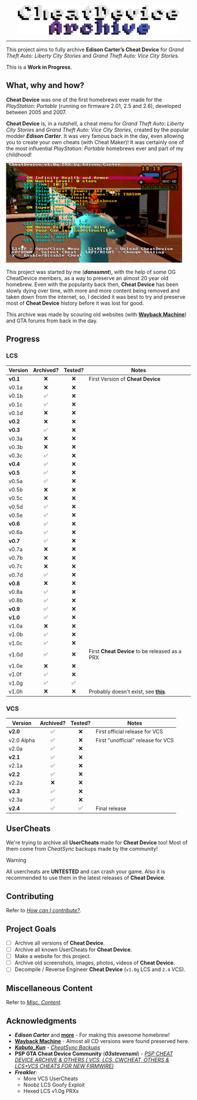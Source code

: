 <p align="center">
  <img src="./Pictures/Cheat Device Archive Logo.webp" alt="Cheat Device Archive Logo" width="440" height="80"></img>
</p>

---

This project aims to fully archive **Edison Carter’s Cheat Device** for _Grand Theft Auto: Liberty City Stories_ and _Grand Theft Auto: Vice City Stories_.

This is a **Work in Progress**.

## What, why and how?
**Cheat Device** was one of the first homebrews ever made for the _PlayStation: Portable_ (running on firmware 2.01, 2.5 and 2.6), developed between 2005 and 2007. 

**Cheat Device** is, in a nutshell, a cheat menu for _Grand Theft Auto: Liberty City Stories_ and _Grand Theft Auto: Vice City Stories_, created by the popular modder _**Edison Carter**_. 
It was very famous back in the day, even allowing you to create your own cheats (with Cheat Maker)! It was certainly one of the most influential _PlayStation: Portable_ homebrews ever and part of my childhood!

<img src="./Pictures/LCS VCS EC Cheat Device.jpg" alt="Cheat Device LCS VCS" width="480" height="272"></img>

This project was started by me (_**danssmnt**_), with the help of some OG CheatDevice members, as a way to preserve an almost 20 year old homebrew. 
Even with the popularity back then, **Cheat Device** has been slowly dying over time, with more and more content being removed and taken down from the internet, so, I decided it was best to try and preserve most of **Cheat Device** history before it was lost for good.

This archive was made by scouring old websites (with **[Wayback Machine](https://web.archive.org/)**) and GTA forums from back in the day.

## Progress
### LCS
|    Version    |          Archived?        |          Tested?          |             Notes             |
|---------------|:-------------------------:|:-------------------------:|-------------------------------|
| **v0.1**          | :x:                       | :x:                       | First Version of **Cheat Device** |
| v0.1a         | :x:                       | :x:                       ||
| v0.1b         | :white_check_mark:        | :x:                       ||
| v0.1c         | :white_check_mark:        | :x:                       ||
| v0.1d         | :x:                       | :x:                       ||
| **v0.2**      | :x:                       | :x:                       ||
| **v0.3**      | :white_check_mark:        | :x:                       ||
| v0.3a         | :x:                       | :x:                       ||
| v0.3b         | :x:                       | :x:                       ||
| v0.3c         | :white_check_mark:        | :x:                       ||
| **v0.4**      | :white_check_mark:        | :x:                       ||
| **v0.5**      | :white_check_mark:        | :x:                       ||
| v0.5a         | :white_check_mark:        | :x:                       ||
| v0.5b         | :x:                       | :x:                       ||
| v0.5c         | :x:                       | :x:                       ||
| v0.5d         | :white_check_mark:        | :x:                       ||
| v0.5e         | :white_check_mark:        | :x:                       ||
| **v0.6**      | :white_check_mark:        | :x:                       ||
| v0.6a         | :white_check_mark:        | :x:                       ||
| **v0.7**      | :white_check_mark:        | :x:                       ||
| v0.7a         | :x:                       | :x:                       ||
| v0.7b         | :x:                       | :x:                       ||
| v0.7c         | :x:                       | :x:                       ||
| v0.7d         | :white_check_mark:        | :x:                       ||
| **v0.8**      | :x:                       | :x:                       ||
| v0.8a         | :white_check_mark:        | :x:                       ||
| v0.8b         | :white_check_mark:        | :x:                       ||
| **v0.9**      | :white_check_mark:        | :x:                       ||
| **v1.0**      | :white_check_mark:        | :x:                       ||
| v1.0a         | :x:                       | :x:                       ||
| v1.0b         | :white_check_mark:        | :x:                       ||
| v1.0c         | :white_check_mark:        | :x:                       ||
| v1.0d         | :white_check_mark:        | :x:                       | First **Cheat Device** to be released as a PRX |
| v1.0e         | :x:                       | :x:                       ||
| v1.0f         | :white_check_mark:        | :x:                       ||
| v1.0g         | :white_check_mark:        | :white_check_mark:        ||
| v1.0h         | :x:                       | :x:                       | Probably doesn't exist, see **[this](./LCS/Cheat%20Device/v1.0/v1.0h/README.md)**. |

### VCS
|    Version    |         Archived?         |          Tested?          |             Notes             |
|---------------|:-------------------------:|:-------------------------:|-------------------------------|
| **v2.0**      | :white_check_mark:        |:x:                        | First official release for VCS |
| v2.0 Alpha    | :white_check_mark:        |:x:                        | First "unofficial" release for VCS |
| v2.0a         | :white_check_mark:        |:x:                        ||
| **v2.1**      | :white_check_mark:        |:x:                        ||
| v2.1a         | :white_check_mark:        |:x:                        ||
| **v2.2**      | :white_check_mark:        |:x:                        ||
| v2.2a         | :x:                       |:x:                        ||
| **v2.3**      | :white_check_mark:        |:x:                        ||
| v2.3a         | :white_check_mark:        |:x:                        ||
| **v2.4**      | :white_check_mark:        | :white_check_mark:        | Final release |

## UserCheats
We're trying to archive all **UserCheats** made for **Cheat Device** too!
Most of them come from _CheatSync_ backups made by the community!

> [!WARNING]
> All usercheats are **UNTESTED** and can crash your game.
> Also it is recommended to use them in the latest releases of **Cheat Device**.

## Contributing
Refer to _[How can I contribute?](./.github/CONTRIBUTING.md)_.
 
## Project Goals
 - [ ] Archive all versions of **Cheat Device**.
 - [ ] Archive all known UserCheats for **Cheat Device**.
 - [ ] Make a website for this project.
 - [ ] Archive old screenshots, images, photos, videos of **Cheat Device**.
 - [ ] Decompile / Reverse Engineer **Cheat Device** (``v1.0g`` LCS and ``2.4`` VCS).
 
## Miscellaneous Content
Refer to _[Misc. Content](./Miscellaneous%20Content.md#miscellaneous-content)_.

## Acknowledgments
 - **_Edison Carter_** and **[more](./Miscellaneous%20Content.md#cheatdevice-original-contributors)** - For making this awesome homebrew!
 - **[Wayback Machine](https://web.archive.org/)** - Almost all CD versions were found preserved here.
 - _**[Kabuto_Kun](https://www.reddit.com/user/Kabuto_Kun/)**_ - _[CheatSync Backups](https://www.reddit.com/r/vitahacks/comments/6xxsif/comment/dmjvnx5/?utm_source=share&utm_medium=web3x&utm_name=web3xcss&utm_term=1&utm_content=share_button)_
 - **PSP GTA Cheat Device Community** (_**03stevensmi**_) - _[PSP CHEAT DEVICE ARCHIVE & OTHERS ( VCS, LCS, CWCHEAT, OTHERS & LCS+VCS CHEATS FOR NEW FIRMWIRE)](https://archive.org/details/psp-cheat-device-archive)_
 - **_Freakler_**:
   - More VCS UserCheats
   - Noobz LCS Goofy Exploit
   - Hexed LCS v1.0g PRXs